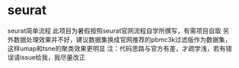 # seurat
seurat简单流程
此项目为暑假按照seurat官网流程自学所撰写，有需项目自取
另外数据处理效果并不好，建议数据集换成官网推荐的pbmc3k过滤版作为数据集，这样umap和tsne的聚类效果更明显
注：代码思路与官方有差，才疏学浅，若有错误请issue给我，我尽量改正
